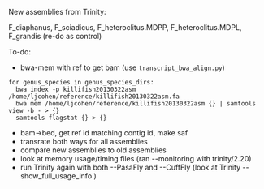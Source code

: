 New assemblies from Trinity: 

F_diaphanus, F_sciadicus, F_heteroclitus.MDPP, F_heteroclitus.MDPL, F_grandis (re-do as control)

To-do:
* bwa-mem with ref to get bam (use `transcript_bwa_align.py`)

```
for genus_species in genus_species_dirs:
  bwa index -p killifish20130322asm /home/ljcohen/reference/killifish20130322asm.fa
  bwa mem /home/ljcohen/reference/killifish20130322asm {} | samtools view -b - > {} 
  samtools flagstat {} > {}

```

* bam->bed, get ref id matching contig id, make saf
* transrate both ways for all assemblies
* compare new assemblies to old assemblies
* look at memory usage/timing files (ran --monitoring with trinity/2.20)
* run Trinity again with both --PasaFly and --CuffFly
(look at Trinity --show_full_usage_info )

